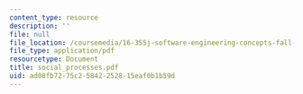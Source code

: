 ```yaml
---
content_type: resource
description: ''
file: null
file_location: /coursemedia/16-355j-software-engineering-concepts-fall-2005/ad08fb7275c25842252815eaf0b1b59d_social_processes.pdf
file_type: application/pdf
resourcetype: Document
title: social_processes.pdf
uid: ad08fb72-75c2-5842-2528-15eaf0b1b59d
---
```

